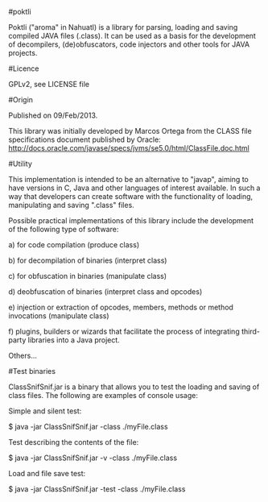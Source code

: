 
#poktli

Poktli ("aroma" in Nahuatl) is a library for parsing, loading and saving compiled JAVA files (.class). It can be used as a basis for the development of decompilers, (de)obfuscators, code injectors and other tools for JAVA projects.

#Licence

GPLv2, see LICENSE file

#Origin

Published on 09/Feb/2013.

This library was initially developed by Marcos Ortega from the CLASS file specifications document published by Oracle: http://docs.oracle.com/javase/specs/jvms/se5.0/html/ClassFile.doc.html

#Utility

This implementation is intended to be an alternative to "javap", aiming to have versions in C, Java and other languages of interest available. In such a way that developers can create software with the functionality of loading, manipulating and saving ".class" files.

Possible practical implementations of this library include the development of the following type of software:

a) for code compilation (produce class)

b) for decompilation of binaries (interpret class)

c) for obfuscation in binaries (manipulate class)

d) deobfuscation of binaries (interpret class and opcodes)

e) injection or extraction of opcodes, members, methods or method invocations (manipulate class)

f) plugins, builders or wizards that facilitate the process of integrating third-party libraries into a Java project.

Others...

#Test binaries

ClassSnifSnif.jar is a binary that allows you to test the loading and saving of class files. The following are examples of console usage:

Simple and silent test:

$ java -jar ClassSnifSnif.jar -class ./myFile.class 

Test describing the contents of the file:

$ java -jar ClassSnifSnif.jar -v -class ./myFile.class 

Load and file save test:

$ java -jar ClassSnifSnif.jar -test -class ./myFile.class 



